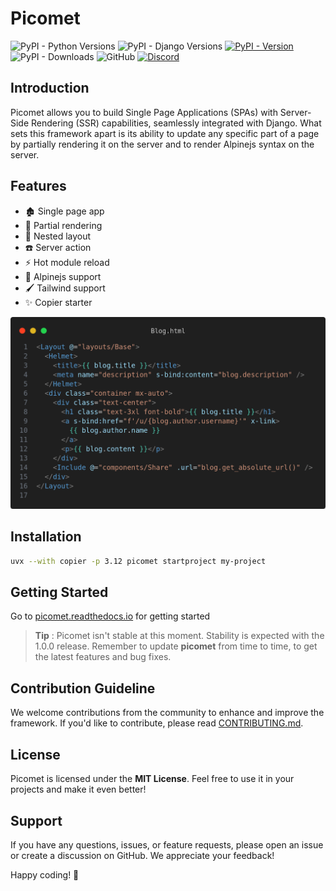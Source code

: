 # Picomet

![PyPI - Python Versions](https://img.shields.io/pypi/pyversions/picomet)
![PyPI - Django Versions](https://img.shields.io/pypi/djversions/picomet)
[![PyPI - Version](https://img.shields.io/pypi/v/picomet)](https://pypi.org/project/picomet)
![PyPI - Downloads](https://img.shields.io/pypi/dw/picomet)
![GitHub](https://img.shields.io/github/license/picomet/picomet)
[![Discord](https://img.shields.io/badge/Discord-5865f2.svg?logo=discord&logoColor=white)](https://discord.gg/4byApQZg8X)

## Introduction

Picomet allows you to build Single Page Applications (SPAs) with Server-Side Rendering (SSR) capabilities, seamlessly integrated with Django. What sets this framework apart is its ability to update any specific part of a page by partially rendering it on the server and to render Alpinejs syntax on the server.

## Features

-   🏚️ Single page app
-   🔎 Partial rendering
-   🏯 Nested layout
-   ☎️ Server action
-   ⚡ Hot module reload
-   🌲 Alpinejs support
-   🖌️ Tailwind support
-   ✨ Copier starter

![Picomet](example.png)

## Installation

```bash
uvx --with copier -p 3.12 picomet startproject my-project
```

## Getting Started

Go to [picomet.readthedocs.io](https://picomet.readthedocs.io) for getting started

> **Tip** : Picomet isn't stable at this moment. Stability is expected with the 1.0.0 release. Remember to update **picomet** from time to time, to get the latest features and bug fixes.

## Contribution Guideline

We welcome contributions from the community to enhance and improve the framework. If you'd like to contribute, please read [CONTRIBUTING.md](CONTRIBUTING.md).

## License

Picomet is licensed under the **MIT License**. Feel free to use it in your projects and make it even better!

## Support

If you have any questions, issues, or feature requests, please open an issue or create a discussion on GitHub. We appreciate your feedback!

Happy coding! 🚀
